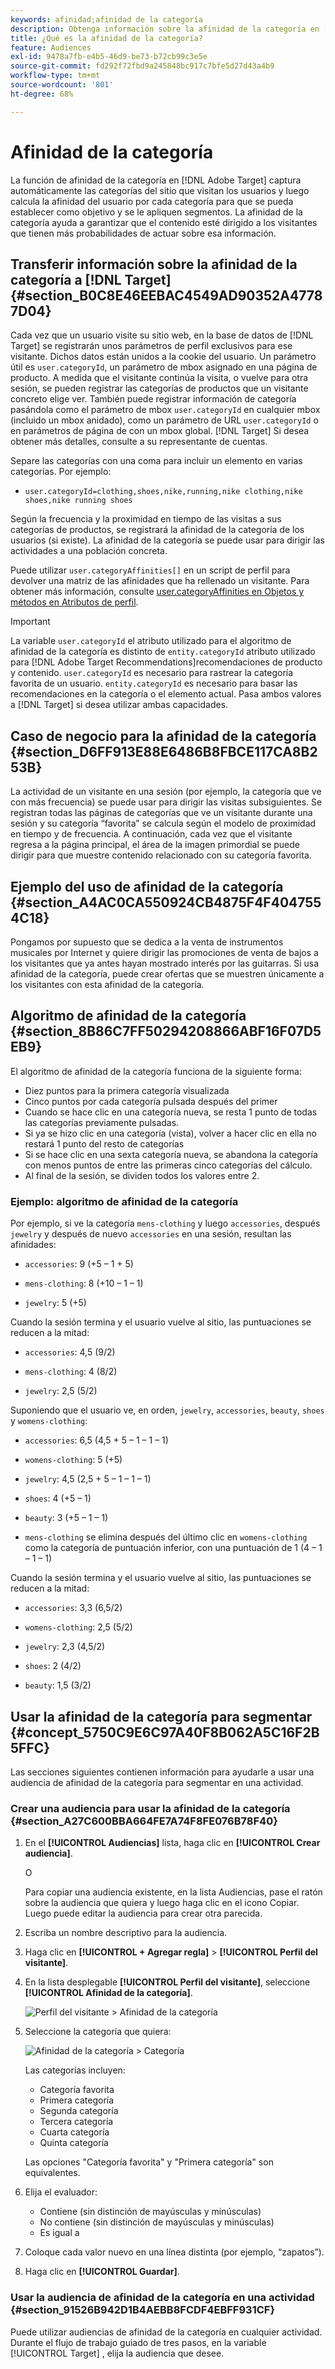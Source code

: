```yaml
---
keywords: afinidad;afinidad de la categoría
description: Obtenga información sobre la afinidad de la categoría en [!DNL Adobe Target] que captura automáticamente las categorías que visitan los usuarios y luego calcula la afinidad del usuario hacia las categorías, de modo que se pueda establecer como objetivo y se le apliquen segmentos.
title: ¿Qué es la afinidad de la categoría?
feature: Audiences
exl-id: 9478a7fb-e4b5-46d9-be73-b72cb99c3e5e
source-git-commit: fd292f72fbd9a245848bc917c7bfe5d27d43a4b9
workflow-type: tm+mt
source-wordcount: '801'
ht-degree: 68%

---
```


# Afinidad de la categoría

La función de afinidad de la categoría en [!DNL Adobe Target] captura automáticamente las categorías del sitio que visitan los usuarios y luego calcula la afinidad del usuario por cada categoría para que se pueda establecer como objetivo y se le apliquen segmentos. La afinidad de la categoría ayuda a garantizar que el contenido esté dirigido a los visitantes que tienen más probabilidades de actuar sobre esa información.

## Transferir información sobre la afinidad de la categoría a [!DNL Target] {#section_B0C8E46EEBAC4549AD90352A47787D04}

Cada vez que un usuario visite su sitio web, en la base de datos de [!DNL Target] se registrarán unos parámetros de perfil exclusivos para ese visitante. Dichos datos están unidos a la cookie del usuario. Un parámetro útil es `user.categoryId`, un parámetro de mbox asignado en una página de producto. A medida que el visitante continúa la visita, o vuelve para otra sesión, se pueden registrar las categorías de productos que un visitante concreto elige ver. También puede registrar información de categoría pasándola como el parámetro de mbox `user.categoryId` en cualquier mbox (incluido un mbox anidado), como un parámetro de URL `user.categoryId` o en parámetros de página de con un mbox global. [!DNL Target] Si desea obtener más detalles, consulte a su representante de cuentas.

Separe las categorías con una coma para incluir un elemento en varias categorías. Por ejemplo:

* `user.categoryId=clothing,shoes,nike,running,nike clothing,nike shoes,nike running shoes`

Según la frecuencia y la proximidad en tiempo de las visitas a sus categorías de productos, se registrará la afinidad de la categoría de los usuarios (si existe). La afinidad de la categoría se puede usar para dirigir las actividades a una población concreta.

Puede utilizar `user.categoryAffinities[]` en un script de perfil para devolver una matriz de las afinidades que ha rellenado un visitante. Para obtener más información, consulte [user.categoryAffinities en Objetos y métodos en Atributos de perfil](/help/c-target/c-visitor-profile/profile-parameters.md#objects).

>[!IMPORTANT]
>
>La variable `user.categoryId` el atributo utilizado para el algoritmo de afinidad de la categoría es distinto de `entity.categoryId` atributo utilizado para [!DNL Adobe Target Recommendations]recomendaciones de producto y contenido. `user.categoryId` es necesario para rastrear la categoría favorita de un usuario. `entity.categoryId` es necesario para basar las recomendaciones en la categoría o el elemento actual. Pasa ambos valores a [!DNL Target] si desea utilizar ambas capacidades.

## Caso de negocio para la afinidad de la categoría {#section_D6FF913E88E6486B8FBCE117CA8B253B}

La actividad de un visitante en una sesión (por ejemplo, la categoría que ve con más frecuencia) se puede usar para dirigir las visitas subsiguientes. Se registran todas las páginas de categorías que ve un visitante durante una sesión y su categoría “favorita” se calcula según el modelo de proximidad en tiempo y de frecuencia. A continuación, cada vez que el visitante regresa a la página principal, el área de la imagen primordial se puede dirigir para que muestre contenido relacionado con su categoría favorita.

## Ejemplo del uso de afinidad de la categoría {#section_A4AC0CA550924CB4875F4F4047554C18}

Pongamos por supuesto que se dedica a la venta de instrumentos musicales por Internet y quiere dirigir las promociones de venta de bajos a los visitantes que ya antes hayan mostrado interés por las guitarras. Si usa afinidad de la categoría, puede crear ofertas que se muestren únicamente a los visitantes con esta afinidad de la categoría.

## Algoritmo de afinidad de la categoría {#section_8B86C7FF50294208866ABF16F07D5EB9}

El algoritmo de afinidad de la categoría funciona de la siguiente forma:

* Diez puntos para la primera categoría visualizada
* Cinco puntos por cada categoría pulsada después del primer
* Cuando se hace clic en una categoría nueva, se resta 1 punto de todas las categorías previamente pulsadas.
* Si ya se hizo clic en una categoría (vista), volver a hacer clic en ella no restará 1 punto del resto de categorías
* Si se hace clic en una sexta categoría nueva, se abandona la categoría con menos puntos de entre las primeras cinco categorías del cálculo.
* Al final de la sesión, se dividen todos los valores entre 2.

### Ejemplo: algoritmo de afinidad de la categoría

Por ejemplo, si ve la categoría `mens-clothing` y luego `accessories`, después `jewelry` y después de nuevo `accessories` en una sesión, resultan las afinidades:

* `accessories`: 9 (+5 – 1 + 5)

* `mens-clothing`: 8 (+10 – 1 – 1)

* `jewelry`: 5 (+5)

Cuando la sesión termina y el usuario vuelve al sitio, las puntuaciones se reducen a la mitad:

* `accessories`: 4,5 (9/2)

* `mens-clothing`: 4 (8/2)

* `jewelry`: 2,5 (5/2)

Suponiendo que el usuario ve, en orden, `jewelry`, `accessories`, `beauty`, `shoes` y `womens-clothing`:

* `accessories`: 6,5 (4,5 + 5 – 1 – 1 – 1)

* `womens-clothing`: 5 (+5)

* `jewelry`: 4,5 (2,5 + 5 – 1 – 1 – 1)

* `shoes`: 4 (+5 – 1)

* `beauty`: 3 (+5 – 1 – 1)

* `mens-clothing` se elimina después del último clic en `womens-clothing` como la categoría de puntuación inferior, con una puntuación de 1 (4 – 1 – 1 – 1)

Cuando la sesión termina y el usuario vuelve al sitio, las puntuaciones se reducen a la mitad:

* `accessories`: 3,3 (6,5/2)

* `womens-clothing`: 2,5 (5/2)

* `jewelry`: 2,3 (4,5/2)

* `shoes`: 2 (4/2)

* `beauty`: 1,5 (3/2)

## Usar la afinidad de la categoría para segmentar {#concept_5750C9E6C97A40F8B062A5C16F2B5FFC}

Las secciones siguientes contienen información para ayudarle a usar una audiencia de afinidad de la categoría para segmentar en una actividad.

### Crear una audiencia para usar la afinidad de la categoría {#section_A27C600BBA664FE7A74F8FE076B78F40}

1. En el **[!UICONTROL Audiencias]** lista, haga clic en **[!UICONTROL Crear audiencia]**.

   O

   Para copiar una audiencia existente, en la lista Audiencias, pase el ratón sobre la audiencia que quiera y luego haga clic en el icono Copiar. Luego puede editar la audiencia para crear otra parecida.

1. Escriba un nombre descriptivo para la audiencia.
1. Haga clic en **[!UICONTROL + Agregar regla]** > **[!UICONTROL Perfil del visitante]**.
1. En la lista desplegable **[!UICONTROL Perfil del visitante]**, seleccione **[!UICONTROL Afinidad de la categoría]**.

   ![Perfil del visitante > Afinidad de la categoría](assets/affinity.png)

1. Seleccione la categoría que quiera:

   ![Afinidad de la categoría > Categoría](assets/affinity-category.png)

   Las categorías incluyen:

   * Categoría favorita
   * Primera categoría
   * Segunda categoría
   * Tercera categoría
   * Cuarta categoría
   * Quinta categoría

   Las opciones &quot;Categoría favorita&quot; y &quot;Primera categoría&quot; son equivalentes.

1. Elija el evaluador:

   * Contiene (sin distinción de mayúsculas y minúsculas)
   * No contiene (sin distinción de mayúsculas y minúsculas)
   * Es igual a

1. Coloque cada valor nuevo en una línea distinta (por ejemplo, “zapatos”).
1. Haga clic en **[!UICONTROL Guardar]**.

### Usar la audiencia de afinidad de la categoría en una actividad {#section_91526B942D1B4AEBB8FCDF4EBFF931CF}

Puede utilizar audiencias de afinidad de la categoría en cualquier actividad. Durante el flujo de trabajo guiado de tres pasos, en la variable [!UICONTROL Target] , elija la audiencia que desee.
